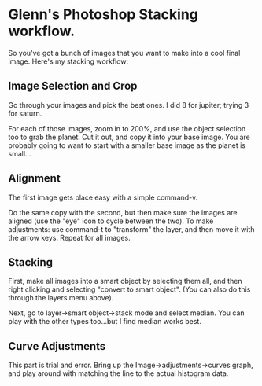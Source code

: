 # Glenn's Photoshop Stacking workflow.
So you've got a bunch of images that you want to make into a cool final image.  Here's my stacking workflow:

## Image Selection and Crop
Go through your images and pick the best ones.  I did 8 for jupiter; trying 3 for saturn.

For each of those images, zoom in to 200%, and use the object selection too to grab the planet.  Cut it out, and copy it into your base image.
You are probably going to want to start with a smaller base image as the planet is small...

## Alignment
The first image gets place easy with a simple command-v.

Do the same copy with the second, but then make sure the images are aligned (use the "eye" icon to cycle between the two).  To make adjustments:  use command-t to "transform" the layer, and then move it with the arrow keys.
Repeat for all images.

## Stacking
First, make all images into a smart object by selecting them all, and then right clicking and selecting "convert to smart object".  (You can also do this through the layers menu above).

Next, go to layer->smart object->stack mode and select median.  You can play with the other types too...but I find median works best.

## Curve Adjustments
This part is trial and error.  Bring up the Image->adjustments->curves graph, and play around with matching the line to the actual histogram data.
